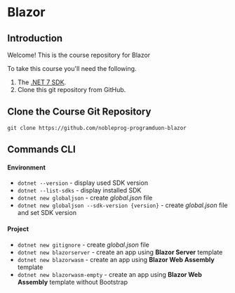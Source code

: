 # Blazor

## Introduction

Welcome! This is the course repository for Blazor

To take this course you'll need the following.

1. The [.NET 7 SDK](https://dotnet.microsoft.com/en-us/download/dotnet/7.0).
2. Clone this git repository from GitHub.

## Clone the Course Git Repository

```
git clone https://github.com/nobleprog-programduon-blazor
```

## Commands CLI

#### Environment

- `dotnet --version` - display used SDK version
- `dotnet --list-sdks` - display installed SDK
- `dotnet new globaljson` - create _global.json_ file
- `dotnet new globaljson --sdk-version {version}` - create _global.json_ file and set SDK version

#### Project

- `dotnet new gitignore` - create _global.json_ file
- `dotnet new blazorserver` - create an app using  **Blazor Server** template
- `dotnet new blazorwasm` - create an app using **Blazor Web Assembly** template
- `dotnet new blazorwasm-empty` -  create an app using **Blazor Web Assembly** template without Bootstrap
